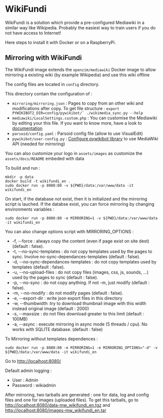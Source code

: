 WikiFundi
=========

WikiFundi is a solution which provide a pre-configured Mediawiki in a
similar way like Wikipedia. Probably the easiest way to train users if
you do not have access to Internet!

Here steps to install it with Docker or on a RaspberryPi.

Mirroring with WikiFundi
------------------------

The WikiFundi image extends the `openzim/mediawiki` Docker image to
allow mirroring a existing wiki (by example Wikipedia) and
use this wiki offline

The config files are located in `config` directory.

This directory contain the configuration of :

* `mirroring/mirroring.json` : 
    Pages to copy from an other wiki and modifications after copy. 
    To get file structure :
      ```
        export PYWIKIBOT2_DIR=config/pywikibot/`
        ./wikimedia_sync.py --help
      ```
* `mediawiki/LocalSettings.custom.php` : 
    You can customise the Mediawiki by editing your this file. 
    If you want to know more, have a look to [documentation](https://www.mediawiki.org/wiki/Manual:LocalSettings.php)
* `parsoid/config.yaml` :
    Parsoid config file (allow to use VisualEdit)
* `pywikibot/user-config.py` :
    [Configure pywikibot library](https://www.mediawiki.org/wiki/Manual:Pywikibot/user-config.py) to use MediaWiki API (needed for mirroring)


You can also customize your logo in `assets/images` as customize the `assets/docs/README` embeded with data 

To build and run :

```
mkdir -p data
docker build -t wikifundi_en .
sudo docker run -p 8080:80 -v ${PWD}/data:/var/www/data -it wikifundi_en
```
  
On start, if the database not exist, then it is initialized and the
mirroring script is lauched. If the databse exist, you can force 
mirroring by changing environments variables :

 `sudo docker run -p 8080:80 -e MIRRORING=1 -v ${PWD}/data:/var/www/data -it wikifundi_en`
 
You can also change options script with MIRRORING_OPTIONS : 

* -f, --force : always copy  the content (even if page exist on site dest) (default : false).
* -t, --no-sync-templates : do not copy templates used by the pages to sync. Involve no-sync-dependances-templates (default : false).
* -d, --no-sync-dependances-templates : do not copy templates used by templates (default : false).
* -u, --no-upload-files : do not copy files (images, css, js, sounds, ...) used by the pages to sync (default : false).
* -p, --no-sync : do not copy anything. If not -m, just modify (default : false).
* -m, --no-modify : do not modify pages (default : false).
* -e, --export-dir <directory> : write json export files in this directory
* -w, --thumbwidth :try to download thumbnail image with this width instead original image (default : 2000)
* -s, --maxsize : do not files download greater to this limit (default : 100MB)
* -a, --async : execute mirroring in async mode (5 threads / cpu). No works with SQLITE database. (default : false)

To Mirroring without templates dependences  :

 `sudo docker run -p 8080:80 -e MIRRORING=1 -e MIRRORING_OPTIONS="-d" -v ${PWD}/data:/var/www/data -it wikifundi_en`
 
Go to  [http://localhost:8080/](http://localhost:8080/)

Default admin logging :

* User : Admin
* Password : wikiadmin
 
After mirroring, two tarballs are generated : one for data, log and config files and one for images (uploaded files). 
To get this tarballs, go to [http://localhost:8080/data-mw_wikifundi_en.tgz](http://localhost:8080/data-mw_wikifundi_en.tgz)
and [http://localhost:8080/images-mw_wikifundi_en.tar](http://localhost:8080/images-mw_wikifundi_en.tar)



